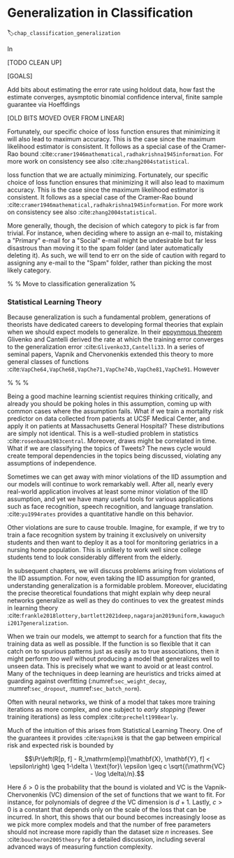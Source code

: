 # Generalization in Classification

:label:`chap_classification_generalization`

In 

[TODO CLEAN UP]

[GOALS]

Add bits about estimating the error rate using holdout data,
how fast the estimate converges, aysmptotic binomial confidence interval, finite sample guarantee via Hoeffdings 





[OLD BITS MOVED OVER FROM LINEAR]

Fortunately, our specific choice of loss function ensures that minimizing it will also lead to maximum accuracy. This is the case since the maximum likelihood estimator is consistent. It follows as a special case of the Cramer-Rao bound :cite:`cramer1946mathematical,radhakrishna1945information`. For more work on consistency see also :cite:`zhang2004statistical`.




loss function that we are actually minimizing. Fortunately, our specific choice of loss function ensures that minimizing it will also lead to maximum accuracy. This is the case since the maximum likelihood estimator is consistent. It follows as a special case of the Cramer-Rao bound :cite:`cramer1946mathematical,radhakrishna1945information`. For more work on consistency see also :cite:`zhang2004statistical`.

More generally, though, the decision of which category to pick is far from trivial. For instance, when deciding where to assign an e-mail to, mistaking a "Primary" e-mail for a "Social" e-mail might be undesirable but far less disastrous than moving it to the spam folder (and later automatically deleting it). As such, we will tend to err on the side of caution with regard to assigning any e-mail to the "Spam" folder, rather than picking the most likely category.





%
% Move to classification generalization
% 


### Statistical Learning Theory

Because generalization is such a fundamental problem,
generations of theorists have dedicated careers 
to developing formal theories 
that explain when we should expect models to generalize.
In their [epoynmous theorem](https://en.wikipedia.org/wiki/Glivenko%E2%80%93Cantelli_theorem) 
Glivenko and Cantelli derived the rate
at which the training error converges 
to the generalization error :cite:`Glivenko33,Cantelli33`. 
In a series of seminal papers, Vapnik and Chervonenkis
extended this theory to more general classes of functions 
:cite:`VapChe64,VapChe68,VapChe71,VapChe74b,VapChe81,VapChe91`.
However 




%
%
%



Being a good machine learning scientist requires thinking critically,
and already you should be poking holes in this assumption,
coming up with common cases where the assumption fails.
What if we train a mortality risk predictor
on data collected from patients at UCSF Medical Center,
and apply it on patients at Massachusetts General Hospital?
These distributions are simply not identical. This is a well-studied 
problem in statistics :cite:`rosenbaum1983central`.
Moreover, draws might be correlated in time.
What if we are classifying the topics of Tweets?
The news cycle would create temporal dependencies
in the topics being discussed, violating any assumptions of independence. 

Sometimes we can get away with minor violations of the IID assumption
and our models will continue to work remarkably well.
After all, nearly every real-world application
involves at least some minor violation of the IID assumption,
and yet we have many useful tools for
various applications such as
face recognition,
speech recognition, and language translation. :cite:`yu1994rates` provides 
a quantitative handle on this behavior. 

Other violations are sure to cause trouble.
Imagine, for example, if we try to train
a face recognition system by training it
exclusively on university students
and then want to deploy it as a tool
for monitoring geriatrics in a nursing home population.
This is unlikely to work well since college students
tend to look considerably different from the elderly.

In subsequent chapters, we will discuss problems
arising from violations of the IID assumption.
For now, even taking the IID assumption for granted,
understanding generalization is a formidable problem.
Moreover, elucidating the precise theoretical foundations
that might explain why deep neural networks generalize as well as they do
continues to vex the greatest minds in learning theory :cite:`frankle2018lottery,bartlett2021deep,nagarajan2019uniform,kawaguchi2017generalization`.



When we train our models, we attempt to search for a function
that fits the training data as well as possible.
If the function is so flexible that it can catch on to spurious patterns
just as easily as to true associations,
then it might perform *too well* without producing a model
that generalizes well to unseen data.
This is precisely what we want to avoid or at least control.
Many of the techniques in deep learning are heuristics and tricks
aimed at guarding against overfitting (:numref:`sec_weight_decay`, :numref:`sec_dropout`, :numref:`sec_batch_norm`).







Often with neural networks, we think of a model
that takes more training iterations as more complex,
and one subject to *early stopping* (fewer training iterations) as less complex :cite:`prechelt1998early`.



Much of the intuition of this arises from Statistical Learning Theory. 
One of the guarantees it provides :cite:`Vapnik98` 
is that the gap between empirical risk and expected risk is bounded by 

$$\Pr\left(R[p, f] - R_\mathrm{emp}[\mathbf{X}, \mathbf{Y}, f] < \epsilon\right) \geq 1-\delta
\ \text{for}\ \epsilon \geq c \sqrt{(\mathrm{VC} - \log \delta)/n}.$$

Here $\delta > 0$ is the probability that the bound is violated 
and $\mathrm{VC}$ is the Vapnik-Chervonenkis (VC)
dimension of the set of functions that we want to fit. 
For instance, for polynomials of degree $d$ the VC dimension is $d+1$. 
Lastly, $c > 0$ is a constant that depends 
only on the scale of the loss that can be incurred. 
In short, this shows that our bound becomes increasingly loose 
as we pick more complex models 
and that the number of free parameters 
should not increase more rapidly 
than the dataset size $n$ increases. 
See :cite:`boucheron2005theory` for a detailed discussion,
including several advanced ways of measuring function complexity.
